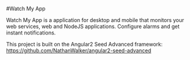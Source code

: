 #Watch My App

Watch My App is a application for desktop and mobile that monitors your web services, web and NodeJS applications. Configure alarms and get instant notifications. 

This project is built on the Angular2 Seed Advanced framework: https://github.com/NathanWalker/angular2-seed-advanced
